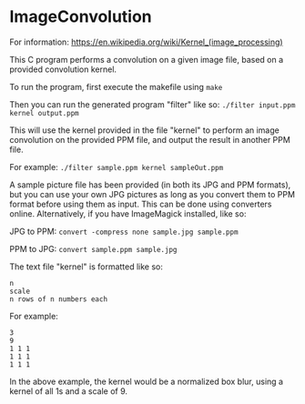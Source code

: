 # ImageConvolution
For information: https://en.wikipedia.org/wiki/Kernel_(image_processing)

This C program performs a convolution on a given image file, based on a provided convolution kernel.

To run the program, first execute the makefile using `make`

Then you can run the generated program "filter" like so: `./filter input.ppm kernel output.ppm`

This will use the kernel provided in the file "kernel" to perform an image convolution on the provided PPM file, and output the result in another PPM file.

For example: `./filter sample.ppm kernel sampleOut.ppm`

A sample picture file has been provided (in both its JPG and PPM formats), but you can use your own JPG pictures as long as you convert them to PPM format before using them as input. This can be done using converters online. Alternatively, if you have ImageMagick installed, like so:

JPG to PPM: `convert -compress none sample.jpg sample.ppm`

PPM to JPG: `convert sample.ppm sample.jpg`

The text file "kernel" is formatted like so:

```
n
scale
n rows of n numbers each
```

For example:

```
3
9
1 1 1
1 1 1
1 1 1
```

In the above example, the kernel would be a normalized box blur, using a kernel of all 1s and a scale of 9.
